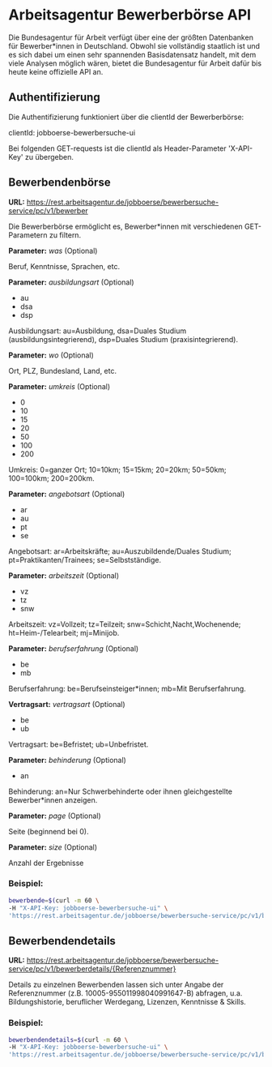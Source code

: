 # Arbeitsagentur Bewerberbörse API 
Die Bundesagentur für Arbeit verfügt über eine der größten Datenbanken für Bewerber*innen in Deutschland. Obwohl sie vollständig staatlich ist und es sich dabei um einen sehr spannenden Basisdatensatz handelt, mit dem viele Analysen möglich wären, bietet die Bundesagentur für Arbeit dafür bis heute keine offizielle API an.


## Authentifizierung
Die Authentifizierung funktioniert über die clientId der Bewerberbörse:

clientId: jobboerse-bewerbersuche-ui

Bei folgenden GET-requests ist die clientId als Header-Parameter 'X-API-Key' zu übergeben.


## Bewerbendenbörse

**URL:** https://rest.arbeitsagentur.de/jobboerse/bewerbersuche-service/pc/v1/bewerber

Die Bewerberbörse ermöglicht es, Bewerber*innen mit verschiedenen GET-Parametern zu filtern. 


**Parameter:** *was* (Optional)

Beruf, Kenntnisse, Sprachen, etc.


**Parameter:** *ausbildungsart* (Optional)

- au
- dsa
- dsp

Ausbildungsart: au=Ausbildung, dsa=Duales Studium (ausbildungsintegrierend), dsp=Duales Studium (praxisintegrierend).


**Parameter:** *wo* (Optional)

Ort, PLZ, Bundesland, Land, etc.


**Parameter:** *umkreis* (Optional)

- 0
- 10
- 15
- 20
- 50
- 100
- 200

Umkreis: 0=ganzer Ort; 10=10km; 15=15km; 20=20km; 50=50km; 100=100km; 200=200km.


**Parameter:** *angebotsart* (Optional)

- ar
- au
- pt
- se

Angebotsart: ar=Arbeitskräfte; au=Auszubildende/Duales Studium; pt=Praktikanten/Trainees; se=Selbstständige.


**Parameter:** *arbeitszeit* (Optional)

- vz
- tz
- snw

Arbeitszeit: vz=Vollzeit; tz=Teilzeit; snw=Schicht,Nacht,Wochenende; ht=Heim-/Telearbeit; mj=Minijob.


**Parameter:** *berufserfahrung* (Optional)

- be
- mb

Berufserfahrung: be=Berufseinsteiger*innen; mb=Mit Berufserfahrung.


**Vertragsart:** *vertragsart* (Optional)

- be
- ub

Vertragsart: be=Befristet; ub=Unbefristet.


**Parameter:** *behinderung* (Optional)

- an

Behinderung: an=Nur Schwerbehinderte oder ihnen gleichgestellte Bewerber*innen anzeigen.


**Parameter:** *page* (Optional)

Seite (beginnend bei 0).


**Parameter:** *size* (Optional)

Anzahl der Ergebnisse


### Beispiel:


```bash
bewerbende=$(curl -m 60 \
-H "X-API-Key: jobboerse-bewerbersuche-ui" \
'https://rest.arbeitsagentur.de/jobboerse/bewerbersuche-service/pc/v1/bewerber?angebotsart=ar&wo=Feucht&umkreis=0&page=0&size=25')
```


## Bewerbendendetails

**URL:** https://rest.arbeitsagentur.de/jobboerse/bewerbersuche-service/pc/v1/bewerberdetails/{Referenznummer}

Details zu einzelnen Bewerbenden lassen sich unter Angabe der Referenznummer (z.B. 10005-955011998040991647-B) abfragen,
u.a. Bildungshistorie, beruflicher Werdegang, Lizenzen, Kenntnisse & Skills.

### Beispiel:


```bash
bewerbendendetails=$(curl -m 60 \
-H "X-API-Key: jobboerse-bewerbersuche-ui" \
'https://rest.arbeitsagentur.de/jobboerse/bewerbersuche-service/pc/v1/bewerberdetails/10005-955011998040991647-B')
```
